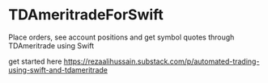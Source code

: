 # TDAmeritradeForSwift

Place orders, see account positions and get symbol quotes through TDAmeritrade using Swift

get started here https://rezaalihussain.substack.com/p/automated-trading-using-swift-and-tdameritrade
